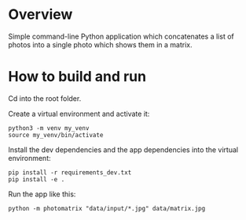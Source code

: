# Overview

Simple command-line Python application which concatenates a list of photos into a single photo which
shows them in a matrix. 

# How to build and run

Cd into the root folder.

Create a virtual environment and activate it:

```
python3 -m venv my_venv
source my_venv/bin/activate
```

Install the dev dependencies and the app dependencies into the virtual environment:

```
pip install -r requirements_dev.txt
pip install -e .
```

Run the app like this:

```
python -m photomatrix "data/input/*.jpg" data/matrix.jpg
```


